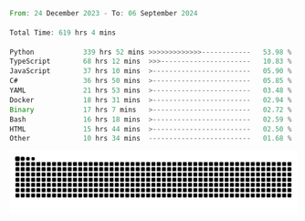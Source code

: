 <!--START_SECTION:waka-->

```rust
From: 24 December 2023 - To: 06 September 2024

Total Time: 619 hrs 4 mins

Python            339 hrs 52 mins >>>>>>>>>>>>>------------   53.98 %
TypeScript        68 hrs 12 mins  >>>----------------------   10.83 %
JavaScript        37 hrs 10 mins  >------------------------   05.90 %
C#                36 hrs 50 mins  >------------------------   05.85 %
YAML              21 hrs 53 mins  >------------------------   03.48 %
Docker            18 hrs 31 mins  >------------------------   02.94 %
Binary            17 hrs 7 mins   >------------------------   02.72 %
Bash              16 hrs 18 mins  >------------------------   02.59 %
HTML              15 hrs 44 mins  >------------------------   02.50 %
Other             10 hrs 34 mins  -------------------------   01.68 %
```

<!--END_SECTION:waka-->


<picture>
  <source media="(prefers-color-scheme: dark)" srcset="https://raw.githubusercontent.com/jeerawut97/jeerawut97/output/github-contribution-grid-snake.svg">
  <img alt="github contribution grid snake animation" src="https://raw.githubusercontent.com/jeerawut97/jeerawut97/output/github-contribution-grid-snake.svg">
</picture>
